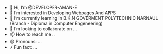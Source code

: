 - 👋 Hi, I’m @DEVELOPER-AMAN-E
- 👀 I’m interested in Developing Webpages And APPS
- 🌱 I’m currently learning in B.K.N GOVERMENT POLYTECHNIC NARNAUL (Branch - Diploma in Computer Engeneering)
- 💞️ I’m looking to collaborate on ...
- 📫 How to reach me ...
- 😄 Pronouns: ...
- ⚡ Fun fact: ...

<!---
DEVELOPER-AMAN-E/DEVELOPER-AMAN-E is a ✨ special ✨ repository because its `README.md` (this file) appears on your GitHub profile.
You can click the Preview link to take a look at your changes.
--->
